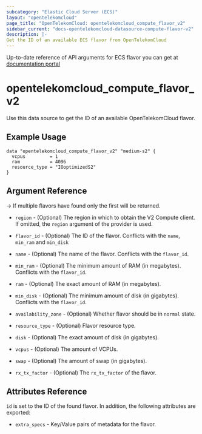 ```yaml
---
subcategory: "Elastic Cloud Server (ECS)"
layout: "opentelekomcloud"
page_title: "OpenTelekomCloud: opentelekomcloud_compute_flavor_v2"
sidebar_current: "docs-opentelekomcloud-datasource-compute-flavor-v2"
description: |-
Get the ID of an available ECS flavor from OpenTelekomCloud
---
```


Up-to-date reference of API arguments for ECS flavor you can get at
[documentation portal](https://docs.otc.t-systems.com/elastic-cloud-server/api-ref/native_openstack_nova_apis/flavor_management/querying_ecs_flavors.html#en-us-topic-0065817705)

# opentelekomcloud_compute_flavor_v2

Use this data source to get the ID of an available OpenTelekomCloud flavor.

## Example Usage

```hcl
data "opentelekomcloud_compute_flavor_v2" "medium-s2" {
  vcpus         = 1
  ram           = 4096
  resource_type = "IOoptimizedS2"
}
```

## Argument Reference

-> If multiple flavors have found only the first will be returned.

* `region` - (Optional) The region in which to obtain the V2 Compute client.
  If omitted, the `region` argument of the provider is used.

* `flavor_id` - (Optional) The ID of the flavor. Conflicts with the `name`,
  `min_ram` and `min_disk`

* `name` - (Optional) The name of the flavor. Conflicts with the `flavor_id`.

* `min_ram` - (Optional) The minimum amount of RAM (in megabytes). Conflicts
  with the `flavor_id`.

* `ram` - (Optional) The exact amount of RAM (in megabytes).

* `min_disk` - (Optional) The minimum amount of disk (in gigabytes). Conflicts
  with the `flavor_id`.

* `availability_zone` - (Optional) Whether flavor should be in `normal` state.

* `resource_type` - (Optional) Flavor resource type.

* `disk` - (Optional) The exact amount of disk (in gigabytes).

* `vcpus` - (Optional) The amount of VCPUs.

* `swap` - (Optional) The amount of swap (in gigabytes).

* `rx_tx_factor` - (Optional) The `rx_tx_factor` of the flavor.

## Attributes Reference

`id` is set to the ID of the found flavor. In addition, the following attributes
are exported:

* `extra_specs` - Key/Value pairs of metadata for the flavor.
